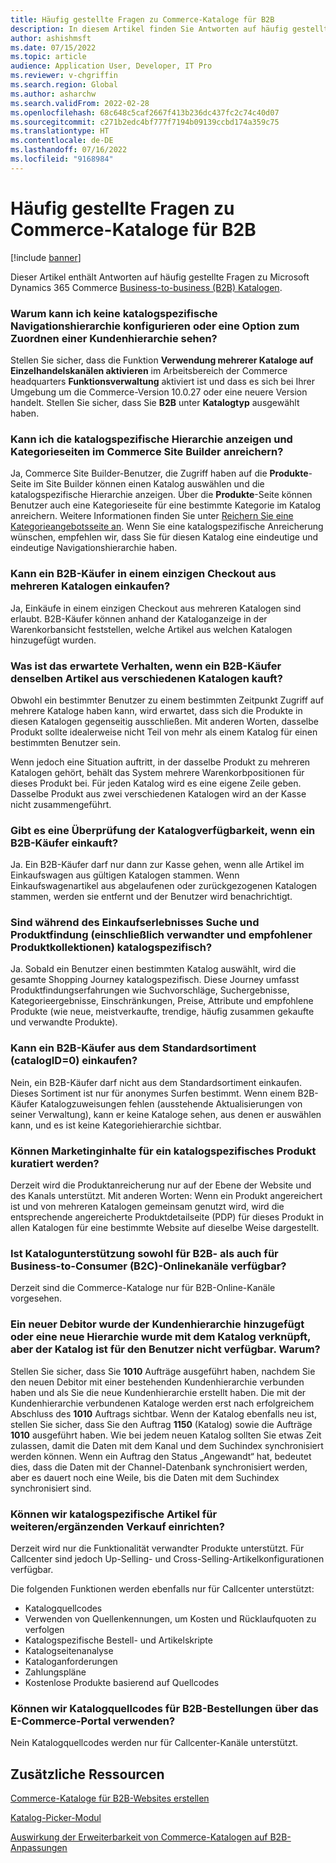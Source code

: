 ```yaml
---
title: Häufig gestellte Fragen zu Commerce-Kataloge für B2B
description: In diesem Artikel finden Sie Antworten auf häufig gestellte Fragen zu Microsoft Dynamics 365 Commerce-Katalogen.
author: ashishmsft
ms.date: 07/15/2022
ms.topic: article
audience: Application User, Developer, IT Pro
ms.reviewer: v-chgriffin
ms.search.region: Global
ms.author: asharchw
ms.search.validFrom: 2022-02-28
ms.openlocfilehash: 68c648c5caf2667f413b236dc437fc2c74c40d07
ms.sourcegitcommit: c271b2edc4bf777f7194b09139ccbd174a359c75
ms.translationtype: HT
ms.contentlocale: de-DE
ms.lasthandoff: 07/16/2022
ms.locfileid: "9168984"
---
```

# <a name="commerce-catalogs-for-b2b-faq"></a>Häufig gestellte Fragen zu Commerce-Kataloge für B2B

[!include [banner](includes/banner.md)]

Dieser Artikel enthält Antworten auf häufig gestellte Fragen zu Microsoft Dynamics 365 Commerce [Business-to-business (B2B) Katalogen](catalogs-b2b-sites.md).

### <a name="why-cant-i-configure-a-catalog-specific-navigation-hierarchy-or-see-an-option-to-associate-a-customer-hierarchy"></a>Warum kann ich keine katalogspezifische Navigationshierarchie konfigurieren oder eine Option zum Zuordnen einer Kundenhierarchie sehen?

Stellen Sie sicher, dass die Funktion **Verwendung mehrerer Kataloge auf Einzelhandelskanälen aktivieren** im Arbeitsbereich der Commerce headquarters **Funktionsverwaltung** aktiviert ist und dass es sich bei Ihrer Umgebung um die Commerce-Version 10.0.27 oder eine neuere Version handelt. Stellen Sie sicher, dass Sie **B2B** unter **Katalogtyp** ausgewählt haben.

### <a name="can-i-view-the-catalog-specific-hierarchy-and-enrich-category-pages-in-commerce-site-builder"></a>Kann ich die katalogspezifische Hierarchie anzeigen und Kategorieseiten im Commerce Site Builder anreichern?

Ja, Commerce Site Builder-Benutzer, die Zugriff haben auf die **Produkte**-Seite im Site Builder können einen Katalog auswählen und die katalogspezifische Hierarchie anzeigen. Über die **Produkte**-Seite können Benutzer auch eine Kategorieseite für eine bestimmte Kategorie im Katalog anreichern. Weitere Informationen finden Sie unter [Reichern Sie eine Kategorieangebotsseite an](enrich-category-page.md). Wenn Sie eine katalogspezifische Anreicherung wünschen, empfehlen wir, dass Sie für diesen Katalog eine eindeutige und eindeutige Navigationshierarchie haben.

### <a name="can-a-b2b-shopper-purchase-from-multiple-catalogs-in-a-single-checkout"></a>Kann ein B2B-Käufer in einem einzigen Checkout aus mehreren Katalogen einkaufen?

Ja, Einkäufe in einem einzigen Checkout aus mehreren Katalogen sind erlaubt. B2B-Käufer können anhand der Kataloganzeige in der Warenkorbansicht feststellen, welche Artikel aus welchen Katalogen hinzugefügt wurden.

### <a name="if-a-b2b-shopper-purchases-the-same-item-from-different-catalogs-what-is-the-expected-behavior"></a>Was ist das erwartete Verhalten, wenn ein B2B-Käufer denselben Artikel aus verschiedenen Katalogen kauft?

Obwohl ein bestimmter Benutzer zu einem bestimmten Zeitpunkt Zugriff auf mehrere Kataloge haben kann, wird erwartet, dass sich die Produkte in diesen Katalogen gegenseitig ausschließen. Mit anderen Worten, dasselbe Produkt sollte idealerweise nicht Teil von mehr als einem Katalog für einen bestimmten Benutzer sein.

Wenn jedoch eine Situation auftritt, in der dasselbe Produkt zu mehreren Katalogen gehört, behält das System mehrere Warenkorbpositionen für dieses Produkt bei. Für jeden Katalog wird es eine eigene Zeile geben. Dasselbe Produkt aus zwei verschiedenen Katalogen wird an der Kasse nicht zusammengeführt.

### <a name="when-a-b2b-shopper-is-shopping-is-there-any-validation-for-catalog-availability"></a>Gibt es eine Überprüfung der Katalogverfügbarkeit, wenn ein B2B-Käufer einkauft?

Ja. Ein B2B-Käufer darf nur dann zur Kasse gehen, wenn alle Artikel im Einkaufswagen aus gültigen Katalogen stammen. Wenn Einkaufswagenartikel aus abgelaufenen oder zurückgezogenen Katalogen stammen, werden sie entfernt und der Benutzer wird benachrichtigt.

### <a name="during-the-shopping-experience-are-search-and-product-discovery-including-related-and-recommended-product-collections-catalog-specific"></a>Sind während des Einkaufserlebnisses Suche und Produktfindung (einschließlich verwandter und empfohlener Produktkollektionen) katalogspezifisch?

Ja. Sobald ein Benutzer einen bestimmten Katalog auswählt, wird die gesamte Shopping Journey katalogspezifisch. Diese Journey umfasst Produktfindungserfahrungen wie Suchvorschläge, Suchergebnisse, Kategorieergebnisse, Einschränkungen, Preise, Attribute und empfohlene Produkte (wie neue, meistverkaufte, trendige, häufig zusammen gekaufte und verwandte Produkte).

### <a name="can-a-b2b-shopper-purchase-from-the-default-assortment-catalogid0"></a>Kann ein B2B-Käufer aus dem Standardsortiment (catalogID=0) einkaufen?

Nein, ein B2B-Käufer darf nicht aus dem Standardsortiment einkaufen. Dieses Sortiment ist nur für anonymes Surfen bestimmt. Wenn einem B2B-Käufer Katalogzuweisungen fehlen (ausstehende Aktualisierungen von seiner Verwaltung), kann er keine Kataloge sehen, aus denen er auswählen kann, und es ist keine Kategoriehierarchie sichtbar.

### <a name="can-marketing-content-be-curated-for-a-product-that-is-specific-to-a-catalog"></a>Können Marketinginhalte für ein katalogspezifisches Produkt kuratiert werden?

Derzeit wird die Produktanreicherung nur auf der Ebene der Website und des Kanals unterstützt. Mit anderen Worten: Wenn ein Produkt angereichert ist und von mehreren Katalogen gemeinsam genutzt wird, wird die entsprechende angereicherte Produktdetailseite (PDP) für dieses Produkt in allen Katalogen für eine bestimmte Website auf dieselbe Weise dargestellt. 

### <a name="is-catalog-support-available-for-both-b2b-and-business-to-consumer-b2c-online-channels"></a>Ist Katalogunterstützung sowohl für B2B- als auch für Business-to-Consumer (B2C)-Onlinekanäle verfügbar?

Derzeit sind die Commerce-Kataloge nur für B2B-Online-Kanäle vorgesehen.

### <a name="a-new-customer-was-added-to-the-customer-hierarchy-or-a-new-hierarchy-was-associated-with-the-catalog-but-the-catalog-is-not-available-to-the-user-why"></a>Ein neuer Debitor wurde der Kundenhierarchie hinzugefügt oder eine neue Hierarchie wurde mit dem Katalog verknüpft, aber der Katalog ist für den Benutzer nicht verfügbar. Warum?

Stellen Sie sicher, dass Sie **1010** Aufträge ausgeführt haben, nachdem Sie den neuen Debitor mit einer bestehenden Kundenhierarchie verbunden haben und als Sie die neue Kundenhierarchie erstellt haben. Die mit der Kundenhierarchie verbundenen Kataloge werden erst nach erfolgreichem Abschluss des **1010** Auftrags sichtbar. Wenn der Katalog ebenfalls neu ist, stellen Sie sicher, dass Sie den Auftrag **1150** (Katalog) sowie die Aufträge **1010** ausgeführt haben. Wie bei jedem neuen Katalog sollten Sie etwas Zeit zulassen, damit die Daten mit dem Kanal und dem Suchindex synchronisiert werden können. Wenn ein Auftrag den Status „Angewandt“ hat, bedeutet dies, dass die Daten mit der Channel-Datenbank synchronisiert werden, aber es dauert noch eine Weile, bis die Daten mit dem Suchindex synchronisiert sind. 

### <a name="can-we-set-up-catalog-specific-upsellcross-sell-items"></a>Können wir katalogspezifische Artikel für weiteren/ergänzenden Verkauf einrichten?

Derzeit wird nur die Funktionalität verwandter Produkte unterstützt. Für Callcenter sind jedoch Up-Selling- und Cross-Selling-Artikelkonfigurationen verfügbar.

Die folgenden Funktionen werden ebenfalls nur für Callcenter unterstützt:

- Katalogquellcodes
- Verwenden von Quellenkennungen, um Kosten und Rücklaufquoten zu verfolgen
- Katalogspezifische Bestell- und Artikelskripte
- Katalogseitenanalyse
- Kataloganforderungen
- Zahlungspläne
- Kostenlose Produkte basierend auf Quellcodes

### <a name="can-we-use-catalog-source-codes-for-b2b-orders-through-the-e-commerce-portal"></a>Können wir Katalogquellcodes für B2B-Bestellungen über das E-Commerce-Portal verwenden?

Nein Katalogquellcodes werden nur für Callcenter-Kanäle unterstützt.

## <a name="additional-resources"></a>Zusätzliche Ressourcen

[Commerce-Kataloge für B2B-Websites erstellen](catalogs-b2b-sites.md)

[Katalog-Picker-Modul](catalog-picker.md)

[Auswirkung der Erweiterbarkeit von Commerce-Katalogen auf B2B-Anpassungen](catalogs-b2b-sites-dev.md)
